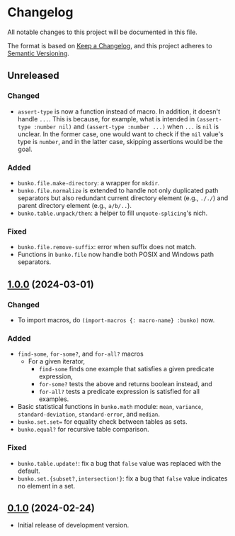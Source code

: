 # Changelog

All notable changes to this project will be documented in this file.

The format is based on [Keep a Changelog][1],
and this project adheres to [Semantic Versioning][2].

[1]: https://keepachangelog.com/en/1.0.0/
[2]: https://semver.org/spec/v2.0.0.html

## Unreleased

### Changed

- `assert-type` is now a function instead of macro. In addition, it doesn't handle
  `...`. This is because, for example, what is intended in `(assert-type :number nil)`
  and `(assert-type :number ...)` when `...` is `nil` is unclear. In the former case,
  one would want to check if the `nil` value's type is `number`, and in the latter
  case, skipping assertions would be the goal.

### Added

- `bunko.file.make-directory`: a wrapper for `mkdir`.
- `bunko.file.normalize` is extended to handle not only duplicated path separators
  but also redundant current directory element (e.g., `././`) and parent directory
  element (e.g., `a/b/..`).
- `bunko.table.unpack/then`: a helper to fill `unquote-splicing`'s nich.

### Fixed

- `bunko.file.remove-suffix`: error when suffix does not match.
- Functions in `bunko.file` now handle both POSIX and Windows path separators.

## [1.0.0][v1.0.0] (2024-03-01)

### Changed

- To import macros, do `(import-macros {: macro-name} :bunko)` now.

### Added

- `find-some`, `for-some?`, and `for-all?` macros
  - For a given iterator,
    - `find-some` finds one example that satisfies a given predicate expression,
    - `for-some?` tests the above and returns boolean instead, and
    - `for-all?` tests a predicate expression is satisfied for all examples.
- Basic statistical functions in `bunko.math` module: `mean`, `variance`,
  `standard-deviation`, `standard-error`, and `median`.
- `bunko.set.set=` for equality check between tables as sets.
- `bunko.equal?` for recursive table comparison.

### Fixed

- `bunko.table.update!`: fix a bug that `false` value was replaced with the default.
- `bunko.set.{subset?,intersection!}`: fix a bug that `false` value indicates no
  element in a set.

## [0.1.0][v0.1.0] (2024-02-24)

- Initial release of development version.

[v1.0.0]: https://github.com/m15a/fennel-bunko/tree/v1.0.0
[v0.1.0]: https://github.com/m15a/fennel-bunko/tree/v0.1.0
